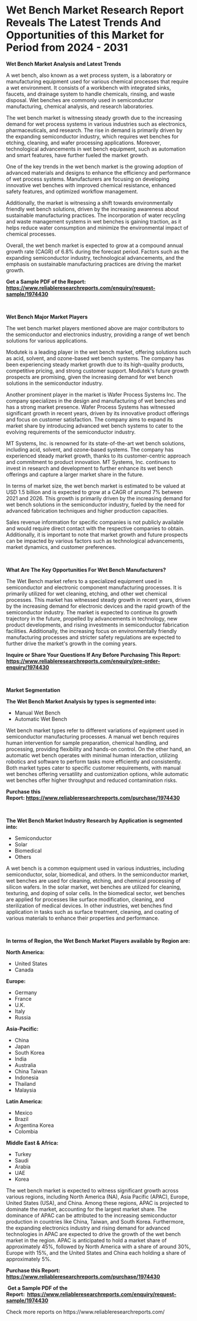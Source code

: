 <p><h1>Wet Bench Market Research Report Reveals The Latest Trends And Opportunities of this Market for Period from 2024 - 2031</h1></p><p><strong>Wet Bench Market Analysis and Latest Trends</strong></p>
<p><p>A wet bench, also known as a wet process system, is a laboratory or manufacturing equipment used for various chemical processes that require a wet environment. It consists of a workbench with integrated sinks, faucets, and drainage system to handle chemicals, rinsing, and waste disposal. Wet benches are commonly used in semiconductor manufacturing, chemical analysis, and research laboratories.</p><p>The wet bench market is witnessing steady growth due to the increasing demand for wet process systems in various industries such as electronics, pharmaceuticals, and research. The rise in demand is primarily driven by the expanding semiconductor industry, which requires wet benches for etching, cleaning, and wafer processing applications. Moreover, technological advancements in wet bench equipment, such as automation and smart features, have further fueled the market growth.</p><p>One of the key trends in the wet bench market is the growing adoption of advanced materials and designs to enhance the efficiency and performance of wet process systems. Manufacturers are focusing on developing innovative wet benches with improved chemical resistance, enhanced safety features, and optimized workflow management.</p><p>Additionally, the market is witnessing a shift towards environmentally friendly wet bench solutions, driven by the increasing awareness about sustainable manufacturing practices. The incorporation of water recycling and waste management systems in wet benches is gaining traction, as it helps reduce water consumption and minimize the environmental impact of chemical processes.</p><p>Overall, the wet bench market is expected to grow at a compound annual growth rate (CAGR) of 6.8% during the forecast period. Factors such as the expanding semiconductor industry, technological advancements, and the emphasis on sustainable manufacturing practices are driving the market growth.</p></p>
<p><strong>Get a Sample PDF of the Report:&nbsp; <a href="https://www.reliableresearchreports.com/enquiry/request-sample/1974430">https://www.reliableresearchreports.com/enquiry/request-sample/1974430</a></strong></p>
<p>&nbsp;</p>
<p><strong>Wet Bench Major Market Players</strong></p>
<p><p>The wet bench market players mentioned above are major contributors to the semiconductor and electronics industry, providing a range of wet bench solutions for various applications. </p><p>Modutek is a leading player in the wet bench market, offering solutions such as acid, solvent, and ozone-based wet bench systems. The company has been experiencing steady market growth due to its high-quality products, competitive pricing, and strong customer support. Modutek's future growth prospects are promising, given the increasing demand for wet bench solutions in the semiconductor industry.</p><p>Another prominent player in the market is Wafer Process Systems Inc. The company specializes in the design and manufacturing of wet benches and has a strong market presence. Wafer Process Systems has witnessed significant growth in recent years, driven by its innovative product offerings and focus on customer satisfaction. The company aims to expand its market share by introducing advanced wet bench systems to cater to the evolving requirements of the semiconductor industry.</p><p>MT Systems, Inc. is renowned for its state-of-the-art wet bench solutions, including acid, solvent, and ozone-based systems. The company has experienced steady market growth, thanks to its customer-centric approach and commitment to product innovation. MT Systems, Inc. continues to invest in research and development to further enhance its wet bench offerings and capture a larger market share in the future.</p><p>In terms of market size, the wet bench market is estimated to be valued at USD 1.5 billion and is expected to grow at a CAGR of around 7% between 2021 and 2026. This growth is primarily driven by the increasing demand for wet bench solutions in the semiconductor industry, fueled by the need for advanced fabrication techniques and higher production capacities.</p><p>Sales revenue information for specific companies is not publicly available and would require direct contact with the respective companies to obtain. Additionally, it is important to note that market growth and future prospects can be impacted by various factors such as technological advancements, market dynamics, and customer preferences.</p></p>
<p>&nbsp;</p>
<p><strong>What Are The Key Opportunities For Wet Bench Manufacturers?</strong></p>
<p><p>The Wet Bench market refers to a specialized equipment used in semiconductor and electronic component manufacturing processes. It is primarily utilized for wet cleaning, etching, and other wet chemical processes. This market has witnessed steady growth in recent years, driven by the increasing demand for electronic devices and the rapid growth of the semiconductor industry. The market is expected to continue its growth trajectory in the future, propelled by advancements in technology, new product developments, and rising investments in semiconductor fabrication facilities. Additionally, the increasing focus on environmentally friendly manufacturing processes and stricter safety regulations are expected to further drive the market's growth in the coming years.</p></p>
<p><strong>Inquire or Share Your Questions If Any Before Purchasing This Report: <a href="https://www.reliableresearchreports.com/enquiry/pre-order-enquiry/1974430">https://www.reliableresearchreports.com/enquiry/pre-order-enquiry/1974430</a></strong></p>
<p>&nbsp;</p>
<p><strong>Market Segmentation</strong></p>
<p><strong>The Wet Bench Market Analysis by types is segmented into:</strong></p>
<p><ul><li>Manual Wet Bench</li><li>Automatic Wet Bench</li></ul></p>
<p><p>Wet bench market types refer to different variations of equipment used in semiconductor manufacturing processes. A manual wet bench requires human intervention for sample preparation, chemical handling, and processing, providing flexibility and hands-on control. On the other hand, an automatic wet bench operates with minimal human interaction, utilizing robotics and software to perform tasks more efficiently and consistently. Both market types cater to specific customer requirements, with manual wet benches offering versatility and customization options, while automatic wet benches offer higher throughput and reduced contamination risks.</p></p>
<p><strong>Purchase this Report:&nbsp;<a href="https://www.reliableresearchreports.com/purchase/1974430">https://www.reliableresearchreports.com/purchase/1974430</a></strong></p>
<p>&nbsp;</p>
<p><strong>The Wet Bench Market Industry Research by Application is segmented into:</strong></p>
<p><ul><li>Semiconductor</li><li>Solar</li><li>Biomedical</li><li>Others</li></ul></p>
<p><p>A wet bench is a common equipment used in various industries, including semiconductor, solar, biomedical, and others. In the semiconductor market, wet benches are used for cleaning, etching, and chemical processing of silicon wafers. In the solar market, wet benches are utilized for cleaning, texturing, and doping of solar cells. In the biomedical sector, wet benches are applied for processes like surface modification, cleaning, and sterilization of medical devices. In other industries, wet benches find application in tasks such as surface treatment, cleaning, and coating of various materials to enhance their properties and performance.</p></p>
<p>&nbsp;</p>
<p><strong>In terms of Region, the Wet Bench Market Players available by Region are:</strong></p>
<p>
    <p> <strong> North America: </strong>
        <ul>
            <li>United States</li>
            <li>Canada</li>
        </ul>
        </p> 
    <p> <strong> Europe: </strong>
        <ul>
            <li>Germany</li>
            <li>France</li>
            <li>U.K.</li>
            <li>Italy</li>
            <li>Russia</li>
        </ul>
        </p> 
    <p> <strong> Asia-Pacific: </strong>
        <ul>
            <li>China</li>
            <li>Japan</li>
            <li>South Korea</li>
            <li>India</li>
            <li>Australia</li>
            <li>China Taiwan</li>
            <li>Indonesia</li>
            <li>Thailand</li>
            <li>Malaysia</li>
        </ul>
        </p> 
    <p> <strong> Latin America: </strong>
        <ul>
            <li>Mexico</li>
            <li>Brazil</li>
            <li>Argentina Korea</li>
            <li>Colombia</li>
        </ul>
        </p> 
    <p> <strong> Middle East & Africa: </strong>
        <ul>
            <li>Turkey</li>
            <li>Saudi</li>
            <li>Arabia</li>
            <li>UAE</li>
            <li>Korea</li>
        </ul>
    </p>
    </p>
<p><p>The wet bench market is expected to witness significant growth across various regions, including North America (NA), Asia Pacific (APAC), Europe, United States (USA), and China. Among these regions, APAC is projected to dominate the market, accounting for the largest market share. The dominance of APAC can be attributed to the increasing semiconductor production in countries like China, Taiwan, and South Korea. Furthermore, the expanding electronics industry and rising demand for advanced technologies in APAC are expected to drive the growth of the wet bench market in the region. APAC is anticipated to hold a market share of approximately 45%, followed by North America with a share of around 30%, Europe with 15%, and the United States and China each holding a share of approximately 5%.</p></p>
<p><strong>Purchase this Report: <a href="https://www.reliableresearchreports.com/purchase/1974430">https://www.reliableresearchreports.com/purchase/1974430</a></strong></p>
<p>&nbsp;<strong>Get a Sample PDF of the Report:&nbsp;&nbsp;<a href="https://www.reliableresearchreports.com/enquiry/request-sample/1974430">https://www.reliableresearchreports.com/enquiry/request-sample/1974430</a></strong></p>
<p><strong></strong></p>
<p>Check more reports on https://www.reliableresearchreports.com/</p>